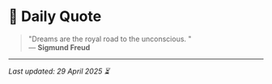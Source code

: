 # 📜 Daily Quote

> "Dreams are the royal road to the unconscious. "  
> — **Sigmund Freud**

---

_Last updated: 29 April 2025 ⏳_
